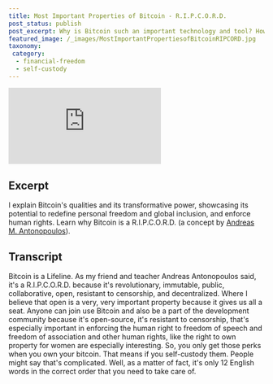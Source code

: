 ```yaml
---
title: Most Important Properties of Bitcoin - R.I.P.C.O.R.D.
post_status: publish
post_excerpt: Why is Bitcoin such an important technology and tool? How is it superior to alternative currencies? A concept by Andreas M. Antonopoulos.
featured_image: /_images/MostImportantPropertiesofBitcoinRIPCORD.jpg
taxonomy:
 category:
  - financial-freedom
  - self-custody
---
```


<iframe src="https://player.vimeo.com/video/1020828313?badge=0&amp;autopause=0&amp;player_id=0&amp;app_id=58479" frameborder="0" allow="autoplay; fullscreen; picture-in-picture; clipboard-write; encrypted-media" title="Most Important Properties of Bitcoin: R.I.P.C.O.R.D."></iframe>

<div style="margin-bottom:30px;"></div>

## Excerpt

I explain Bitcoin's qualities and its transformative power, showcasing its potential to redefine personal freedom and global inclusion, and enforce human rights. Learn why Bitcoin is a R.I.P.C.O.R.D. (a concept by [Andreas M. Antonopoulos](https://aantonop.com)).

## Transcript

Bitcoin is a Lifeline. As my friend and teacher Andreas Antonopoulos said, it's a R.I.P.C.O.R.D. because it's revolutionary, immutable, public, collaborative, open, resistant to censorship, and decentralized. Where I believe that open is a very, very important property because it gives us all a seat. Anyone can join use Bitcoin and also be a part of the development community because it's open-source, it's resistant to censorship, that's especially important in enforcing the human right to freedom of speech and freedom of association and other human rights, like the right to own property for women are especially interesting. So, you only get those perks when you own your bitcoin. That means if you self-custody them. People might say that's complicated. Well, as a matter of fact, it's only 12 English words in the correct order that you need to take care of.